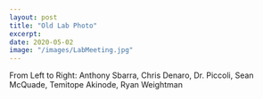 ```yaml
---
layout: post
title: "Old Lab Photo"
excerpt: 
date: 2020-05-02
image: "/images/LabMeeting.jpg"
---
```


 From Left to Right: Anthony Sbarra, Chris Denaro,  Dr. Piccoli, Sean McQuade, Temitope Akinode, Ryan Weightman
